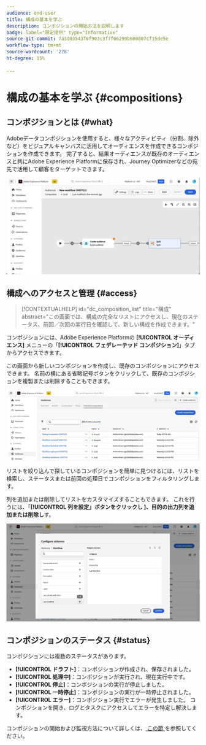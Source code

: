 ```yaml
---
audience: end-user
title: 構成の基本を学ぶ
description: コンポジションの開始方法を説明します
badge: label="限定提供" type="Informative"
source-git-commit: 7a3d03543f6f903c3f7f66299b600807cf15de5e
workflow-type: tm+mt
source-wordcount: '278'
ht-degree: 15%

---
```


# 構成の基本を学ぶ {#compositions}

## コンポジションとは {#what}

Adobeデータコンポジションを使用すると、様々なアクティビティ（分割、除外など）をビジュアルキャンバスに活用してオーディエンスを作成できるコンポジションを作成できます。 完了すると、結果オーディエンスが既存のオーディエンスと共にAdobe Experience Platformに保存され、Journey Optimizerなどの宛先で活用して顧客をターゲットできます。

![](assets/composition-example.png)

## 構成へのアクセスと管理 {#access}

>[!CONTEXTUALHELP]
>id="dc_composition_list"
>title="構成"
>abstract="この画面では、構成の完全なリストにアクセスし、現在のステータス、前回／次回の実行日を確認して、新しい構成を作成できます。"

コンポジションには、Adobe Experience Platformの **[!UICONTROL オーディエンス]** メニューの「**[!UICONTROL フェデレーテッド コンポジション]**」タブからアクセスできます。

この画面から新しいコンポジションを作成し、既存のコンポジションにアクセスできます。 名前の横にある省略記号ボタンをクリックして、既存のコンポジションを複製または削除することもできます。

![](assets/compositions-list.png)

リストを絞り込んで探しているコンポジションを簡単に見つけるには、リストを検索し、ステータスまたは前回の処理日でコンポジションをフィルタリングします。

列を追加または削除してリストをカスタマイズすることもできます。 これを行うには、「**[!UICONTROL  列を設定」ボタンをクリックし ]、目的の出力列を追加または削除し**す。

![](assets/compositions-columns.png)

## コンポジションのステータス {#status}

コンポジションには複数のステータスがあります。

* **[!UICONTROL ドラフト]**：コンポジションが作成され、保存されました。
* **[!UICONTROL 処理中]**：コンポジションが実行され、現在実行中です。
* **[!UICONTROL 停止]**：コンポジションの実行が停止しました。
* **[!UICONTROL 一時停止]**：コンポジションの実行が一時停止されました。
* **[!UICONTROL エラー]**：コンポジション実行でエラーが発生しました。 コンポジションを開き、ログとタスクにアクセスしてエラーを特定し解決します。

コンポジションの開始および監視方法について詳しくは、[ この節 ](../compositions/start-monitor-composition.md) を参照してください。